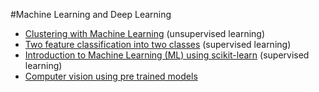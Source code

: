 #Machine Learning and Deep Learning 

- [Clustering with Machine Learning](../data_processing/lessond/ml_clustering.ipynb) (unsupervised learning)
- [Two feature classification into two classes](lessons/point_classification.ipynb) (supervised learning)
- [Introduction to Machine Learning (ML) using scikit-learn](lessons/ml_wine.ipynb) (supervised learning)
- [Computer vision using pre trained models](lessons/machine_vision.ipynb)

